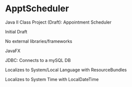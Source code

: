 # ApptScheduler
Java II Class Project (Draft): Appointment Scheduler

Initial Draft

No external libraries/frameworks

JavaFX

JDBC: Connects to a mySQL DB

Localizes to System/Local Language with ResourceBundles

Localizes to System Time with LocalDateTime
